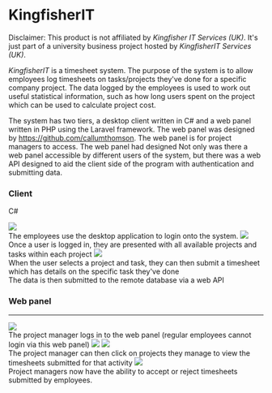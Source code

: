 # KingfisherIT

Disclaimer: This product is not affiliated by _Kingfisher IT Services (UK)_. It's just part of a university business project hosted by _KingfisherIT Services (UK)_.

_KingfisherIT_ is a timesheet system. The purpose of the system is to allow employees log timesheets on tasks/projects they've done for a specific company project. The data logged by the employees is used to work out useful statistical information, such as how long users spent on the project which can be used to calculate project cost.

The system has two tiers, a desktop client written in C# and a web panel written in PHP using the Laravel framework. The web panel was designed by https://github.com/callumthomson. The web panel is for project managers to access. The web panel had designed Not only was there a web panel accessible by different users of the system, but there was a web API designed to aid the client side of the program with authentication and submitting data.

### Client 
C#

<img src="http://i.imgur.com/N3NAMco.png">
<br>
The employees use the desktop application to login onto the system.

<kbd>
  <img src="http://i.imgur.com/pAbsD5a.png?1">
</kbd>
<br>
Once a user is logged in, they are presented with all available projects and tasks within each project

<kbd>
  <img src="http://i.imgur.com/X38vfLS.png?1">
</kbd>
<br>
When the user selects a project and task, they can then submit a timesheet which has details on the specific task they've done

<br>
The data is then submitted to the remote database via a web API

### Web panel
___

<img src="http://i.imgur.com/pQiqQYG.png">
<br>
The project manager logs in to the web panel (regular employees cannot login via this web panel)

<img src="http://i.imgur.com/riVlaGI.png">
<img src="http://i.imgur.com/2mFCPJ4.png">
<br>
The project manager can then click on projects they manage to view the timesheets submitted for that activity

<img src="http://i.imgur.com/zNqdLvl.png">
<br>
Project managers now have the ability to accept or reject timesheets submitted by employees.
